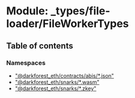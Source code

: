 # Module: \_types/file-loader/FileWorkerTypes

## Table of contents

### Namespaces

- [&quot;@darkforest_eth/contracts/abis/\*.json&quot;](_types_file_loader_fileworkertypes.__darkforest_eth_contracts_abis___json_.md)
- [&quot;@darkforest_eth/snarks/\*.wasm&quot;](_types_file_loader_fileworkertypes.__darkforest_eth_snarks___wasm_.md)
- [&quot;@darkforest_eth/snarks/\*.zkey&quot;](_types_file_loader_fileworkertypes.__darkforest_eth_snarks___zkey_.md)

